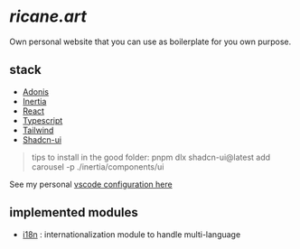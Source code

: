 # **_ricane.art_**

Own personal website that you can use as boilerplate for you own purpose.
<br/>

## **stack**

- [Adonis](https://docs.adonisjs.com/guides/introduction)
- [Inertia](https://docs.adonisjs.com/guides/inertia#installation)
- [React](https://react.dev)
- [Typescript](https://www.typescriptlang.org)
- [Tailwind](https://tailwindcss.com)
- [Shadcn-ui](https://ui.shadcn.com)
> tips to install in the good folder: pnpm dlx shadcn-ui@latest add carousel -p ./inertia/components/ui

See my personal [vscode configuration here](https://github.com/akaRicane/ricanespace)

## **implemented modules**

- [i18n](https://docs.adonisjs.com/guides/i18n) : internationalization module to handle multi-language